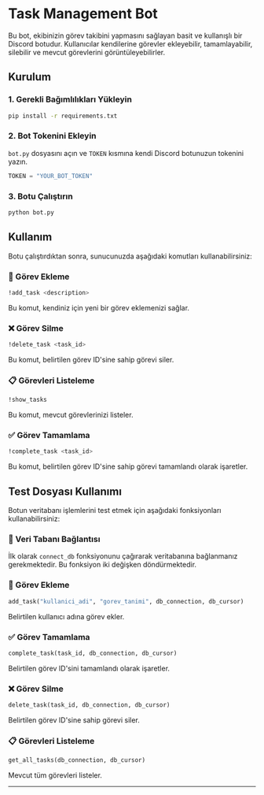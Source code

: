 # Task Management Bot

Bu bot, ekibinizin görev takibini yapmasını sağlayan basit ve kullanışlı bir Discord botudur. Kullanıcılar kendilerine görevler ekleyebilir, tamamlayabilir, silebilir ve mevcut görevlerini görüntüleyebilirler.

## Kurulum

### 1. Gerekli Bağımlılıkları Yükleyin

```bash
pip install -r requirements.txt
```

### 2. Bot Tokenini Ekleyin

`bot.py` dosyasını açın ve `TOKEN` kısmına kendi Discord botunuzun tokenini yazın.

```python
TOKEN = "YOUR_BOT_TOKEN"
```

### 3. Botu Çalıştırın

```bash
python bot.py
```

## Kullanım

Botu çalıştırdıktan sonra, sunucunuzda aşağıdaki komutları kullanabilirsiniz:

### 📌 Görev Ekleme

```bash
!add_task <description>
```

Bu komut, kendiniz için yeni bir görev eklemenizi sağlar.

### ❌ Görev Silme

```bash
!delete_task <task_id>
```

Bu komut, belirtilen görev ID'sine sahip görevi siler.

### 📋 Görevleri Listeleme

```bash
!show_tasks
```

Bu komut, mevcut görevlerinizi listeler.

### ✅ Görev Tamamlama

```bash
!complete_task <task_id>
```

Bu komut, belirtilen görev ID'sine sahip görevi tamamlandı olarak işaretler.

## Test Dosyası Kullanımı

Botun veritabanı işlemlerini test etmek için aşağıdaki fonksiyonları kullanabilirsiniz:

### 📌 Veri Tabanı Bağlantısı

İlk olarak `connect_db` fonksiyonunu çağırarak veritabanına bağlanmanız gerekmektedir. Bu fonksiyon iki değişken döndürmektedir.

### 📝 Görev Ekleme

```python
add_task("kullanici_adi", "gorev_tanimi", db_connection, db_cursor)
```

Belirtilen kullanıcı adına görev ekler.

### ✅ Görev Tamamlama

```python
complete_task(task_id, db_connection, db_cursor)
```

Belirtilen görev ID'sini tamamlandı olarak işaretler.

### ❌ Görev Silme

```python
delete_task(task_id, db_connection, db_cursor)
```

Belirtilen görev ID'sine sahip görevi siler.

### 📋 Görevleri Listeleme

```python
get_all_tasks(db_connection, db_cursor)
```

Mevcut tüm görevleri listeler.

---
